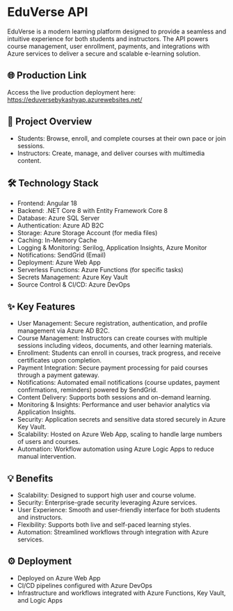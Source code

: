 <h1>EduVerse API</h1>
  <p>
    EduVerse is a modern learning platform designed to provide a seamless and intuitive experience 
    for both students and instructors. The API powers course management, user enrollment, payments, 
    and integrations with Azure services to deliver a secure and scalable e-learning solution.
  </p>

  <div class="section">
    <h2>🌐 Production Link</h2>
    <p>
      Access the live production deployment here:  
      <a href="https://eduversebykashyap.azurewebsites.net/" target="_blank">
        https://eduversebykashyap.azurewebsites.net/
      </a>
    </p>
  </div>

  <div class="section">
    <h2>🚀 Project Overview</h2>
    <ul>
      <li><span class="highlight">Students:</span> Browse, enroll, and complete courses at their own pace or join sessions.</li>
      <li><span class="highlight">Instructors:</span> Create, manage, and deliver courses with multimedia content.</li>
    </ul>
  </div>

  <div class="section">
    <h2>🛠️ Technology Stack</h2>
    <ul>
      <li>Frontend: Angular 18</li>
      <li>Backend: .NET Core 8 with Entity Framework Core 8</li>
      <li>Database: Azure SQL Server</li>
      <li>Authentication: Azure AD B2C</li>
      <li>Storage: Azure Storage Account (for media files)</li>
      <li>Caching: In-Memory Cache</li>
      <li>Logging & Monitoring: Serilog, Application Insights, Azure Monitor</li>
      <li>Notifications: SendGrid (Email)</li>
      <li>Deployment: Azure Web App</li>
      <li>Serverless Functions: Azure Functions (for specific tasks)</li>
      <li>Secrets Management: Azure Key Vault</li>
      <li>Source Control & CI/CD: Azure DevOps</li>
    </ul>
  </div>

  <div class="section">
    <h2>✨ Key Features</h2>
    <ul>
      <li><span class="highlight">User Management:</span> Secure registration, authentication, and profile management via Azure AD B2C.</li>
      <li><span class="highlight">Course Management:</span> Instructors can create courses with multiple sessions including videos, documents, and other learning materials.</li>
      <li><span class="highlight">Enrollment:</span> Students can enroll in courses, track progress, and receive certificates upon completion.</li>
      <li><span class="highlight">Payment Integration:</span> Secure payment processing for paid courses through a payment gateway.</li>
      <li><span class="highlight">Notifications:</span> Automated email notifications (course updates, payment confirmations, reminders) powered by SendGrid.</li>
      <li><span class="highlight">Content Delivery:</span> Supports both sessions and on-demand learning.</li>
      <li><span class="highlight">Monitoring & Insights:</span> Performance and user behavior analytics via Application Insights.</li>
      <li><span class="highlight">Security:</span> Application secrets and sensitive data stored securely in Azure Key Vault.</li>
      <li><span class="highlight">Scalability:</span> Hosted on Azure Web App, scaling to handle large numbers of users and courses.</li>
      <li><span class="highlight">Automation:</span> Workflow automation using Azure Logic Apps to reduce manual intervention.</li>
    </ul>
  </div>

  <div class="section">
    <h2>💡 Benefits</h2>
    <ul>
      <li><span class="highlight">Scalability:</span> Designed to support high user and course volume.</li>
      <li><span class="highlight">Security:</span> Enterprise-grade security leveraging Azure services.</li>
      <li><span class="highlight">User Experience:</span> Smooth and user-friendly interface for both students and instructors.</li>
      <li><span class="highlight">Flexibility:</span> Supports both live and self-paced learning styles.</li>
      <li><span class="highlight">Automation:</span> Streamlined workflows through integration with Azure services.</li>
    </ul>
  </div>

  <div class="section">
    <h2>⚙️ Deployment</h2>
    <ul>
      <li>Deployed on Azure Web App</li>
      <li>CI/CD pipelines configured with Azure DevOps</li>
      <li>Infrastructure and workflows integrated with Azure Functions, Key Vault, and Logic Apps</li>
    </ul>
  </div>
